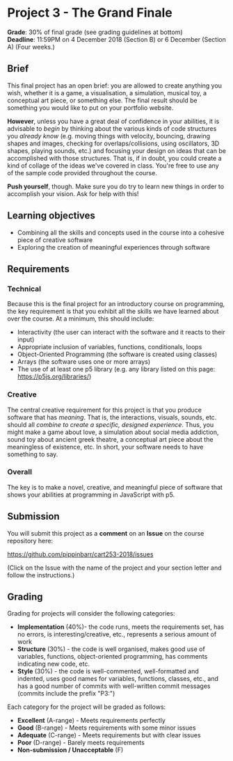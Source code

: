 # Project 3 - The Grand Finale

__Grade__: 30% of final grade (see grading guidelines at bottom)  
__Deadline__: 11:59PM on 4 December 2018 (Section B) or 6 December (Section A) (Four weeks.)


## Brief

This final project has an open brief: you are allowed to create anything you wish, whether it is a game, a visualisation, a simulation, musical toy, a conceptual art piece, or something else. The final result should be something you would like to put on your portfolio website.

__However__, unless you have a great deal of confidence in your abilities, it is advisable to _begin_ by thinking about the various kinds of code structures you _already know_ (e.g. moving things with velocity, bouncing, drawing shapes and images, checking for overlaps/collisions, using oscillators, 3D shapes, playing sounds, etc.) and focusing your design on ideas that can be accomplished with those structures. That is, if in doubt, you could create a kind of collage of the ideas we've covered in class. You're free to use any of the sample code provided throughout the course.

__Push yourself__, though. Make sure you do try to learn new things in order to accomplish your vision. Ask for help with this!


## Learning objectives

- Combining all the skills and concepts used in the course into a cohesive piece of creative software
- Exploring the creation of meaningful experiences through software


## Requirements

### Technical

Because this is the final project for an introductory course on programming, the key requirement is that you exhibit all the skills we have learned about over the course. At a minimum, this should include:

- Interactivity (the user can interact with the software and it reacts to their input)
- Appropriate inclusion of variables, functions, conditionals, loops
- Object-Oriented Programming (the software is created using classes)
- Arrays (the software uses one or more arrays)
- The use of at least one p5 library (e.g. any library listed on this page: https://p5js.org/libraries/)

### Creative

The central creative requirement for this project is that you produce software that has _meaning_. That is, the interactions, visuals, sounds, etc. should all _combine to create a specific, designed experience_. Thus, you might make a game about love, a simulation about social media addiction, sound toy about ancient greek theatre, a conceptual art piece about the meaningless of existence, etc. In short, your software needs to have something to say.

### Overall

The key is to make a novel, creative, and meaningful piece of software that shows your abilities at programming in JavaScript with p5.


## Submission

You will submit this project as a __comment__ on an __Issue__ on the course repository here:

https://github.com/pippinbarr/cart253-2018/issues

(Click on the Issue with the name of the project and your section letter and follow the instructions.)


## Grading

Grading for projects will consider the following categories:

- __Implementation__ (40%)- the code runs, meets the requirements set, has no errors, is interesting/creative, etc., represents a serious amount of work
- __Structure__ (30%) - the code is well organised, makes good use of variables, functions, object-oriented programming, has comments indicating new code, etc.
- __Style__ (30%) - the code is well-commented, well-formatted and indented, uses good names for variables, functions, classes, etc., and has a good number of commits with well-written commit messages (commits include the prefix "P3:")

Each category for the project will be graded as follows:

- __Excellent__ (A-range) - Meets requirements perfectly
- __Good__ (B-range) - Meets requirements with some minor issues
- __Adequate__ (C-range) - Meets requirements but with clear issues
- __Poor__ (D-range) - Barely meets requirements
- __Non-submission / Unacceptable__ (F)
